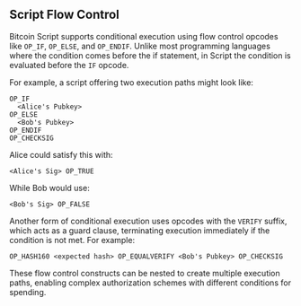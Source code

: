 ## Script Flow Control

Bitcoin Script supports conditional execution using flow control opcodes like `OP_IF`, `OP_ELSE`, and `OP_ENDIF`. Unlike most programming languages where the condition comes before the if statement, in Script the condition is evaluated before the `IF` opcode.

For example, a script offering two execution paths might look like:
```
OP_IF
  <Alice's Pubkey>
OP_ELSE
  <Bob's Pubkey>
OP_ENDIF
OP_CHECKSIG
```

Alice could satisfy this with:
```
<Alice's Sig> OP_TRUE
```

While Bob would use:
```
<Bob's Sig> OP_FALSE
```

Another form of conditional execution uses opcodes with the `VERIFY` suffix, which acts as a guard clause, terminating execution immediately if the condition is not met. For example:
```
OP_HASH160 <expected hash> OP_EQUALVERIFY <Bob's Pubkey> OP_CHECKSIG
```

These flow control constructs can be nested to create multiple execution paths, enabling complex authorization schemes with different conditions for spending.